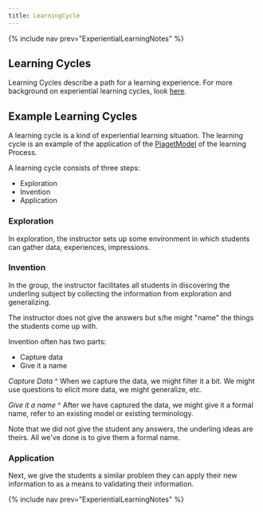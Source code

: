 ```yaml
---
title: LearningCycle
---
```

{% include nav prev="ExperientialLearningNotes" %}
## Learning Cycles
Learning Cycles describe a path for a learning experience. For more background on experiential learning cycles, look [here](http://reviewing.co.uk/research/learning.cycles.htm).
## Example Learning Cycles 

A learning cycle is a kind of experiential learning situation. The learning cycle is an example of the application of the [PiagetModel](PiagetModel) of the learning Process. 

A learning cycle consists of three steps: 

* Exploration 
* Invention 
* Application 

### Exploration
In exploration, the instructor sets up some environment in which students can gather data, experiences, impressions. 

### Invention
In the group, the instructor facilitates all students in discovering the underling subject by collecting the information from exploration and generalizing. 

The instructor does not give the answers but s/he might "name" the things the students come up with. 

Invention often has two parts: 

* Capture data 
* Give it a name 

*Capture Data*
^
When we capture the data, we might filter it a bit. We might use questions to elicit more data, we might generalize, etc. 

*Give it a name*
^
After we have captured the data, we might give it a formal name, refer to an existing model or existing terminology. 

Note that we did not give the student any answers, the underling ideas are theirs. All we've done is to give them a formal name. 

### Application
Next, we give the students a similar problem they can apply their new information to as a means to validating their information.

{% include nav prev="ExperientialLearningNotes" %}
